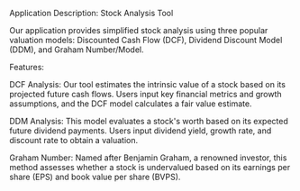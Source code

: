 Application Description: Stock Analysis Tool

Our application provides simplified stock analysis using three popular valuation models: Discounted Cash Flow (DCF), Dividend Discount Model (DDM), and Graham Number/Model.

Features:

DCF Analysis: Our tool estimates the intrinsic value of a stock based on its projected future cash flows. Users input key financial metrics and growth assumptions, and the DCF model calculates a fair value estimate.

DDM Analysis: This model evaluates a stock's worth based on its expected future dividend payments. Users input dividend yield, growth rate, and discount rate to obtain a valuation.

Graham Number: Named after Benjamin Graham, a renowned investor, this method assesses whether a stock is undervalued based on its earnings per share (EPS) and book value per share (BVPS).
